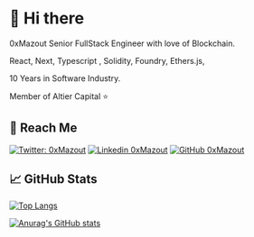 # 👋 Hi there  
<!-- <img align="right" width="200" src="https://media.giphy.com/media/ccaxjiC5xB27yewpLo/giphy.gif"> -->

0xMazout Senior FullStack Engineer with love of Blockchain.

React, Next, Typescript , Solidity, Foundry, Ethers.js,

10 Years in Software Industry.

Member of Altier Capital ⭐




## 🎯 Reach Me 

[![Twitter: 0xMazout](https://img.shields.io/twitter/follow/0xMazout?style=social)](https://twitter.com/0xMazout)
[![Linkedin 0xMazout](https://img.shields.io/badge/Let%27s%20connect-0077B5?&logo=linkedin&style=flat)](https://www.linkedin.com/in/lucas-fabre-info/)
[![GitHub 0xMazout](https://img.shields.io/github/followers/0xMazout?label=follow%20me&style=social)](https://github.com/0xMazout)
<!-- <br><br> -->


## &#x1f4c8; GitHub Stats

[![Top Langs](https://github-readme-stats.vercel.app/api/top-langs/?username=0xMazout&layout=compact&hide=HTML,CSS)](#)

[![Anurag's GitHub stats](https://github-readme-stats.vercel.app/api?username=0xMazout&count_private=true&show_icons=true&theme=tokyonight&hide=issues&#gh-light-mode-only)](https://github.com/anuraghazra/github-readme-stats#gh-light-mode-only)
